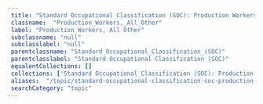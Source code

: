 ```yaml
--- 
 title: "Standard Occupational Classification (SOC): Production Workers, All Other" 
 classname:  "Production_Workers,_All_Other" 
 label: "Production Workers, All Other" 
 subclassname: "null" 
 subclasslabel: "null" 
 parentclassname: "Standard_Occupational_Classification_(SOC)" 
 parentclasslabel: "Standard Occupational Classification (SOC)" 
 equalentCollections: [] 
 collections: ['Standard Occupational Classification (SOC): Production Workers, All Other']
 aliases:  "/topic/standard-occupational-classification-soc-production-workers-all-other"  
 searchCategory: "topic" 
---
```

